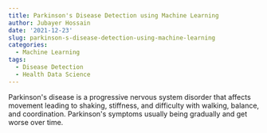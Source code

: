 ```yaml
---
title: Parkinson's Disease Detection using Machine Learning
author: Jubayer Hossain
date: '2021-12-23'
slug: parkinson-s-disease-detection-using-machine-learning
categories:
  - Machine Learning
tags:
  - Disease Detection
  - Health Data Science
---
```


Parkinson's disease is a progressive nervous system disorder that affects movement leading to shaking, stiffness, and difficulty with walking, balance, and coordination. Parkinson's symptoms usually being gradually and get worse over time.
